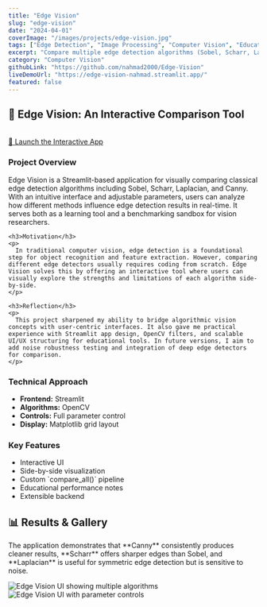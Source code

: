 ```yaml
---
title: "Edge Vision"
slug: "edge-vision"
date: "2024-04-01"
coverImage: "/images/projects/edge-vision.jpg"
tags: ["Edge Detection", "Image Processing", "Computer Vision", "Educational Tools", "Visualization"]
excerpt: "Compare multiple edge detection algorithms (Sobel, Scharr, Laplacian, Canny) with real-time visualization and interactive parameter control."
category: "Computer Vision"
githubLink: "https://github.com/nahmad2000/Edge-Vision"
liveDemoUrl: "https://edge-vision-nahmad.streamlit.app/"
featured: false
---
```


<div class="project-prose-container">

## 🔬 Edge Vision: An Interactive Comparison Tool

<br/>
<a href="https://edge-vision-nahmad.streamlit.app/" target="_blank" rel="noopener noreferrer" class="project-cta-link">
    🚀 Launch the Interactive App
</a>

<div class="project-two-col-layout">

  <div class="project-main-content">
    <h3>Project Overview</h3>
    <p>
      Edge Vision is a Streamlit-based application for visually comparing classical edge detection algorithms including Sobel, Scharr, Laplacian, and Canny. With an intuitive interface and adjustable parameters, users can analyze how different methods influence edge detection results in real-time. It serves both as a learning tool and a benchmarking sandbox for vision researchers.
    </p>

    <h3>Motivation</h3>
    <p>
      In traditional computer vision, edge detection is a foundational step for object recognition and feature extraction. However, comparing different edge detectors usually requires coding from scratch. Edge Vision solves this by offering an interactive tool where users can visually explore the strengths and limitations of each algorithm side-by-side.
    </p>
    
    <h3>Reflection</h3>
    <p>
      This project sharpened my ability to bridge algorithmic vision concepts with user-centric interfaces. It also gave me practical experience with Streamlit app design, OpenCV filters, and scalable UI/UX structuring for educational tools. In future versions, I aim to add noise robustness testing and integration of deep edge detectors for comparison.
    </p>
  </div>

  <div class="project-sidebar-content">
    <div class="project-feature-box">
        <h3>Technical Approach</h3>
        <ul>
            <li><strong>Frontend:</strong> Streamlit</li>
            <li><strong>Algorithms:</strong> OpenCV</li>
            <li><strong>Controls:</strong> Full parameter control</li>
            <li><strong>Display:</strong> Matplotlib grid layout</li>
        </ul>
    </div>
    <div class="project-feature-box" style="margin-top: 1.5rem;">
        <h3>Key Features</h3>
        <ul>
            <li>Interactive UI</li>
            <li>Side-by-side visualization</li>
            <li>Custom `compare_all()` pipeline</li>
            <li>Educational performance notes</li>
            <li>Extensible backend</li>
        </ul>
    </div>
  </div>

</div>

## 📊 Results & Gallery
<p>The application demonstrates that **Canny** consistently produces cleaner results, **Scharr** offers sharper edges than Sobel, and **Laplacian** is useful for symmetric edge detection but is sensitive to noise.</p>

<div class="project-gallery">
    <img src="/images/projects/edge-vision/demo1.png" alt="Edge Vision UI showing multiple algorithms" />
    <img src="/images/projects/edge-vision/demo2.png" alt="Edge Vision UI with parameter controls" />
</div>

</div>